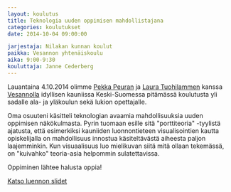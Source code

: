 ```yaml
---
layout: koulutus
title: Teknologia uuden oppimisen mahdollistajana
categories: koulutukset
date: 2014-10-04 09:00:00

jarjestaja: Nilakan kunnan koulut
paikka: Vesannon yhtenäiskoulu
aika: 9:00-9:30
kouluttaja: Janne Cederberg
---
```


Lauantaina 4.10.2014 olimme [Pekka Peuran](http://maot.fi) ja [Laura Tuohilammen](http://peruskoulupesula.blogspot.fi) kanssa [Vesannolla](http://www.peda.net/veraja/vesanto/yhtenaiskoulu) idyllisen kauniissa Keski-Suomessa pitämässä koulutusta yli sadalle ala- ja yläkoulun sekä lukion opettajalle.

Oma osuuteni käsitteli teknologian avaamia mahdollisuuksia uuden oppimisen näkökulmasta. Pyrin tuomaan esille sitä "porttiteoria" -tyylistä ajatusta, että esimerkiksi kauniiden luonnontieteen visualisointien kautta opiskelijalla on mahdollisuus innostua käsiteltävästä aiheesta paljon laajemminkin. Kun visuaalisuus luo mielikuvan siitä mitä ollaan tekemässä, on "kuivahko" teoria-asia helpommin sulatettavissa.

Oppiminen lähtee halusta oppia!

<a class="btn btn-warning" href="{{ site.url }}/slidet/2014-10-04_vesanto.htm" title="Teknologia uuden oppimisen mahdollistajana -slidet">Katso luennon slidet</a>